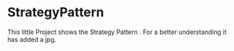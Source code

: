 # StrategyPattern

This little Project shows the Strategy Pattern .
For a better understanding it has added a jpg.
